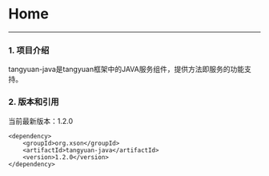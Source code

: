 # Home
------

### 1. 项目介绍

tangyuan-java是tangyuan框架中的JAVA服务组件，提供方法即服务的功能支持。

### 2. 版本和引用

当前最新版本：1.2.0

	<dependency>
	    <groupId>org.xson</groupId>
	    <artifactId>tangyuan-java</artifactId>
	    <version>1.2.0</version>
	</dependency>

